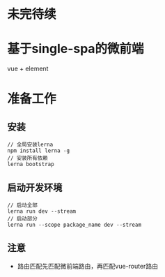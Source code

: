 # 未完待续
# 基于single-spa的微前端

vue + element

# 准备工作

## 安装

```
// 全局安装lerna
npm install lerna -g
// 安装所有依赖
lerna bootstrap
```

## 启动开发环境

```
// 启动全部
lerna run dev --stream
// 启动部分
lerna run --scope package_name dev --stream
```

## 注意

- 路由匹配先匹配微前端路由，再匹配vue-router路由